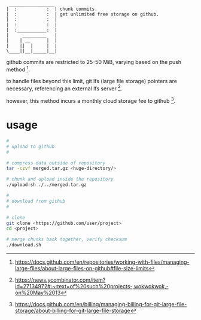 ```
 _________________
|  :           :  | chunk commits.
|  :           :  | get unlimited free storage on github.
|  :           :  | 
|  :           :  | 
|  :___________:  | 
|     _________   | 
|    | __      |  |
|    ||  |     |  |
\____||__|_____|__|
```

github commits are restricted to 25-50 MiB, varying based on the push method [^1].

to handle files beyond this limit, git lfs (large file storage) pointers are necessary, referencing an external lfs server [^2].

however, this method incurs a monthly cloud storage fee to github [^3].

[^1]: https://docs.github.com/en/repositories/working-with-files/managing-large-files/about-large-files-on-github#file-size-limits
[^2]: https://news.ycombinator.com/item?id=27134972#:~:text=of%20such%20projects-,wokwokwok,-on%20May%2013
[^3]: https://docs.github.com/en/billing/managing-billing-for-git-large-file-storage/about-billing-for-git-large-file-storage

# usage

```bash
#
# upload to github
#

# compress data outside of repository
tar -czvf merged.tar.gz <huge-directory/>

# chunk and upload inside the repository
./upload.sh ./../merged.tar.gz

#
# download from github
#

# clone
git clone <https://github.com/user/project>
cd <project>

# merge chunks back together, verify checksum
./download.sh
```
